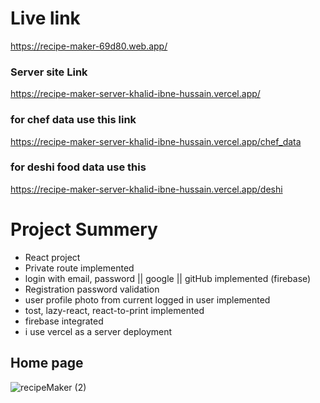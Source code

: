 # Live link
https://recipe-maker-69d80.web.app/

### Server site Link
https://recipe-maker-server-khalid-ibne-hussain.vercel.app/

### for chef data use this link
https://recipe-maker-server-khalid-ibne-hussain.vercel.app/chef_data

### for deshi food data use this
https://recipe-maker-server-khalid-ibne-hussain.vercel.app/deshi


# Project Summery
* React project
* Private route implemented
* login with email, password || google || gitHub implemented (firebase)
* Registration password validation
* user profile photo from current logged in user implemented
* tost, lazy-react, react-to-print implemented
* firebase integrated
* i use vercel as a server deployment


## Home page

![recipeMaker (2)](https://user-images.githubusercontent.com/76039658/236247914-2e2d9e5e-5ee5-43d2-a71e-feb907c42b2f.png)




